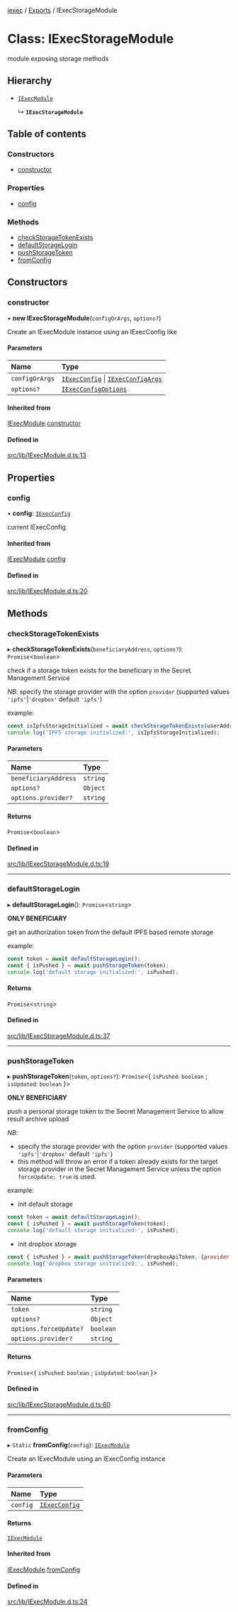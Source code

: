 [iexec](../README.md) / [Exports](../modules.md) / IExecStorageModule

# Class: IExecStorageModule

module exposing storage methods

## Hierarchy

- [`IExecModule`](IExecModule.md)

  ↳ **`IExecStorageModule`**

## Table of contents

### Constructors

- [constructor](IExecStorageModule.md#constructor)

### Properties

- [config](IExecStorageModule.md#config)

### Methods

- [checkStorageTokenExists](IExecStorageModule.md#checkstoragetokenexists)
- [defaultStorageLogin](IExecStorageModule.md#defaultstoragelogin)
- [pushStorageToken](IExecStorageModule.md#pushstoragetoken)
- [fromConfig](IExecStorageModule.md#fromconfig)

## Constructors

### constructor

• **new IExecStorageModule**(`configOrArgs`, `options?`)

Create an IExecModule instance using an IExecConfig like

#### Parameters

| Name | Type |
| :------ | :------ |
| `configOrArgs` | [`IExecConfig`](IExecConfig.md) \| [`IExecConfigArgs`](../interfaces/internal_.IExecConfigArgs.md) |
| `options?` | [`IExecConfigOptions`](../interfaces/internal_.IExecConfigOptions.md) |

#### Inherited from

[IExecModule](IExecModule.md).[constructor](IExecModule.md#constructor)

#### Defined in

[src/lib/IExecModule.d.ts:13](https://github.com/iExecBlockchainComputing/iexec-sdk/blob/8cfa57c/src/lib/IExecModule.d.ts#L13)

## Properties

### config

• **config**: [`IExecConfig`](IExecConfig.md)

current IExecConfig

#### Inherited from

[IExecModule](IExecModule.md).[config](IExecModule.md#config)

#### Defined in

[src/lib/IExecModule.d.ts:20](https://github.com/iExecBlockchainComputing/iexec-sdk/blob/8cfa57c/src/lib/IExecModule.d.ts#L20)

## Methods

### checkStorageTokenExists

▸ **checkStorageTokenExists**(`beneficiaryAddress`, `options?`): `Promise`<`boolean`\>

check if a storage token exists for the beneficiary in the Secret Management Service

_NB_: specify the storage provider with the option `provider` (supported values `'ipfs'`|`'dropbox'` default `'ipfs'`)

example:
```js
const isIpfsStorageInitialized = await checkStorageTokenExists(userAddress);
console.log('IPFS storage initialized:', isIpfsStorageInitialized);
```

#### Parameters

| Name | Type |
| :------ | :------ |
| `beneficiaryAddress` | `string` |
| `options?` | `Object` |
| `options.provider?` | `string` |

#### Returns

`Promise`<`boolean`\>

#### Defined in

[src/lib/IExecStorageModule.d.ts:19](https://github.com/iExecBlockchainComputing/iexec-sdk/blob/8cfa57c/src/lib/IExecStorageModule.d.ts#L19)

___

### defaultStorageLogin

▸ **defaultStorageLogin**(): `Promise`<`string`\>

**ONLY BENEFICIARY**

get an authorization token from the default IPFS based remote storage

example:
```js
const token = await defaultStorageLogin();
const { isPushed } = await pushStorageToken(token);
console.log('default storage initialized:', isPushed);
```

#### Returns

`Promise`<`string`\>

#### Defined in

[src/lib/IExecStorageModule.d.ts:37](https://github.com/iExecBlockchainComputing/iexec-sdk/blob/8cfa57c/src/lib/IExecStorageModule.d.ts#L37)

___

### pushStorageToken

▸ **pushStorageToken**(`token`, `options?`): `Promise`<{ `isPushed`: `boolean` ; `isUpdated`: `boolean`  }\>

**ONLY BENEFICIARY**

push a personal storage token to the Secret Management Service to allow result archive upload

_NB_:
- specify the storage provider with the option `provider` (supported values `'ipfs'`|`'dropbox'` default `'ipfs'`)
- this method will throw an error if a token already exists for the target storage provider in the Secret Management Service unless the option `forceUpdate: true` is used.

example:
- init default storage
```js
const token = await defaultStorageLogin();
const { isPushed } = await pushStorageToken(token);
console.log('default storage initialized:', isPushed);
```
- init dropbox storage
```js
const { isPushed } = await pushStorageToken(dropboxApiToken, {provider: 'dropbox'});
console.log('dropbox storage initialized:', isPushed);
```

#### Parameters

| Name | Type |
| :------ | :------ |
| `token` | `string` |
| `options?` | `Object` |
| `options.forceUpdate?` | `boolean` |
| `options.provider?` | `string` |

#### Returns

`Promise`<{ `isPushed`: `boolean` ; `isUpdated`: `boolean`  }\>

#### Defined in

[src/lib/IExecStorageModule.d.ts:60](https://github.com/iExecBlockchainComputing/iexec-sdk/blob/8cfa57c/src/lib/IExecStorageModule.d.ts#L60)

___

### fromConfig

▸ `Static` **fromConfig**(`config`): [`IExecModule`](IExecModule.md)

Create an IExecModule using an IExecConfig instance

#### Parameters

| Name | Type |
| :------ | :------ |
| `config` | [`IExecConfig`](IExecConfig.md) |

#### Returns

[`IExecModule`](IExecModule.md)

#### Inherited from

[IExecModule](IExecModule.md).[fromConfig](IExecModule.md#fromconfig)

#### Defined in

[src/lib/IExecModule.d.ts:24](https://github.com/iExecBlockchainComputing/iexec-sdk/blob/8cfa57c/src/lib/IExecModule.d.ts#L24)
